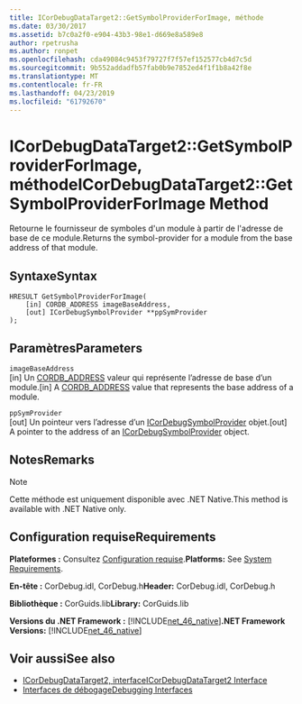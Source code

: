```yaml
---
title: ICorDebugDataTarget2::GetSymbolProviderForImage, méthode
ms.date: 03/30/2017
ms.assetid: b7c0a2f0-e904-43b3-98e1-d669e8a589e8
author: rpetrusha
ms.author: ronpet
ms.openlocfilehash: cda49084c9453f79727f7f57ef152577cb4d7c5d
ms.sourcegitcommit: 9b552addadfb57fab0b9e7852ed4f1f1b8a42f8e
ms.translationtype: MT
ms.contentlocale: fr-FR
ms.lasthandoff: 04/23/2019
ms.locfileid: "61792670"
---
```

# <a name="icordebugdatatarget2getsymbolproviderforimage-method"></a><span data-ttu-id="3c2aa-102">ICorDebugDataTarget2::GetSymbolProviderForImage, méthode</span><span class="sxs-lookup"><span data-stu-id="3c2aa-102">ICorDebugDataTarget2::GetSymbolProviderForImage Method</span></span>
<span data-ttu-id="3c2aa-103">Retourne le fournisseur de symboles d'un module à partir de l'adresse de base de ce module.</span><span class="sxs-lookup"><span data-stu-id="3c2aa-103">Returns the symbol-provider for a module from the base address of that module.</span></span>  
  
## <a name="syntax"></a><span data-ttu-id="3c2aa-104">Syntaxe</span><span class="sxs-lookup"><span data-stu-id="3c2aa-104">Syntax</span></span>  
  
```  
HRESULT GetSymbolProviderForImage(  
    [in] CORDB_ADDRESS imageBaseAddress,   
    [out] ICorDebugSymbolProvider **ppSymProvider  
);  
```  
  
## <a name="parameters"></a><span data-ttu-id="3c2aa-105">Paramètres</span><span class="sxs-lookup"><span data-stu-id="3c2aa-105">Parameters</span></span>  
 `imageBaseAddress`  
 <span data-ttu-id="3c2aa-106">[in] Un [CORDB_ADDRESS](../../../../docs/framework/unmanaged-api/common-data-types-unmanaged-api-reference.md) valeur qui représente l’adresse de base d’un module.</span><span class="sxs-lookup"><span data-stu-id="3c2aa-106">[in] A [CORDB_ADDRESS](../../../../docs/framework/unmanaged-api/common-data-types-unmanaged-api-reference.md) value that represents the base address of a module.</span></span>  
  
 `ppSymProvider`  
 <span data-ttu-id="3c2aa-107">[out] Un pointeur vers l’adresse d’un [ICorDebugSymbolProvider](../../../../docs/framework/unmanaged-api/debugging/icordebugsymbolprovider-interface.md) objet.</span><span class="sxs-lookup"><span data-stu-id="3c2aa-107">[out] A pointer to the address of an [ICorDebugSymbolProvider](../../../../docs/framework/unmanaged-api/debugging/icordebugsymbolprovider-interface.md) object.</span></span>  
  
## <a name="remarks"></a><span data-ttu-id="3c2aa-108">Notes</span><span class="sxs-lookup"><span data-stu-id="3c2aa-108">Remarks</span></span>  
  
> [!NOTE]
>  <span data-ttu-id="3c2aa-109">Cette méthode est uniquement disponible avec .NET Native.</span><span class="sxs-lookup"><span data-stu-id="3c2aa-109">This method is available with .NET Native only.</span></span>  
  
## <a name="requirements"></a><span data-ttu-id="3c2aa-110">Configuration requise</span><span class="sxs-lookup"><span data-stu-id="3c2aa-110">Requirements</span></span>  
 <span data-ttu-id="3c2aa-111">**Plateformes :** Consultez [Configuration requise](../../../../docs/framework/get-started/system-requirements.md).</span><span class="sxs-lookup"><span data-stu-id="3c2aa-111">**Platforms:** See [System Requirements](../../../../docs/framework/get-started/system-requirements.md).</span></span>  
  
 <span data-ttu-id="3c2aa-112">**En-tête :** CorDebug.idl, CorDebug.h</span><span class="sxs-lookup"><span data-stu-id="3c2aa-112">**Header:** CorDebug.idl, CorDebug.h</span></span>  
  
 <span data-ttu-id="3c2aa-113">**Bibliothèque :** CorGuids.lib</span><span class="sxs-lookup"><span data-stu-id="3c2aa-113">**Library:** CorGuids.lib</span></span>  
  
 <span data-ttu-id="3c2aa-114">**Versions du .NET Framework :** [!INCLUDE[net_46_native](../../../../includes/net-46-native-md.md)]</span><span class="sxs-lookup"><span data-stu-id="3c2aa-114">**.NET Framework Versions:** [!INCLUDE[net_46_native](../../../../includes/net-46-native-md.md)]</span></span>  
  
## <a name="see-also"></a><span data-ttu-id="3c2aa-115">Voir aussi</span><span class="sxs-lookup"><span data-stu-id="3c2aa-115">See also</span></span>

- [<span data-ttu-id="3c2aa-116">ICorDebugDataTarget2, interface</span><span class="sxs-lookup"><span data-stu-id="3c2aa-116">ICorDebugDataTarget2 Interface</span></span>](../../../../docs/framework/unmanaged-api/debugging/icordebugdatatarget2-interface.md)
- [<span data-ttu-id="3c2aa-117">Interfaces de débogage</span><span class="sxs-lookup"><span data-stu-id="3c2aa-117">Debugging Interfaces</span></span>](../../../../docs/framework/unmanaged-api/debugging/debugging-interfaces.md)
